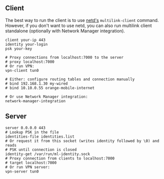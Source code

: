 ## Client

The best way to run the client is to use [netd's](https://github.com/networkosnet/netd) `multilink-client` command. However, if you don't want to use netd, you can also run multilink client standalone (optionally with Network Manager integration).

```
client your-ip 443
identity your-login
psk your-key

# Proxy connections from localhost:7000 to the server
# proxy localhost:7000
# Or run VPN:
vpn-client tun0

# Either: configure routing tables and connection manually
# bind 192.168.1.30 my-wired
# bind 10.10.0.55 orange-mobile-internet

# Or use Network Manager integration:
network-manager-integration
```

## Server

```
server 0.0.0.0 443
# Lookup PSK in the file
identities-file identities.list
# Or request it from this socket (writes identity followed by \0) and reads
# PSK until connection is closed
identity-get /var/run/ml-identity.sock
# Proxy connection from clients to localhost:7000
# target localhost:7000
# Or run VPN server:
vpn-server tun0
```
